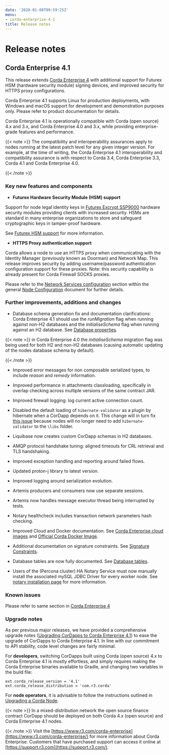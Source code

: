 ```yaml
---
date: '2020-01-08T09:59:25Z'
menu:
- corda-enterprise-4-1
title: Release notes
---
```



# Release notes


## Corda Enterprise 4.1

This release extends [Corda Enterprise 4](https://docs.corda.r3.com/releases/4.0/release-notes-enterprise.html) with additional
                support for Futurex HSM (hardware security module) signing devices, and improved security for HTTPS proxy configurations.

Corda Enterprise 4.1 supports Linux for production deployments, with Windows and macOS support for development and demonstration purposes only. Please refer to product documentation for details.

Corda Enterprise 4.1 is operationally compatible with Corda (open source) 4.x and 3.x, and Corda Enterprise 4.0 and 3.x, while providing enterprise-grade features and performance.


{{< note >}}
The compatibility and interoperability assurances apply to nodes running at the latest patch level for any given integer version.
                    For example, at the time of writing, the Corda Enterprise 4.1 interoperability and compatibility assurance is with respect to Corda 3.4, Corda Enterprise 3.3, Corda 4.1 and Corda Enterprise 4.0.

{{< /note >}}

### Key new features and components


* **Futurex Hardware Security Module (HSM) support**

Support for node legal identity keys in [Futurex Excrypt SSP9000](https://www.futurex.com/products/excrypt-ssp9000) hardware security
                            modules providing clients with increased security.
                            HSMs are standard in many enterprise organizations to store and safeguard cryptographic keys in tamper-proof hardware.

See [Futurex HSM support](cryptoservice-configuration.md#hsm-futurex-ref) for more information.


* **HTTPS Proxy authentication support**

Corda allows a node to use an HTTPS proxy when communicating with the Identity Manager (previously known as Doorman) and Network Map.
                            This release improves security by adding username/password authentication configuration support for these proxies.
                            Note: this security capability is already present for Corda Firewall SOCKS proxies.

Please refer to the [Network Services configuration](corda-configuration-file.md#corda-configuration-file-networkservices) section within the general
                            [Node Configuration](corda-configuration-file.md) document for further details.



### Further improvements, additions and changes


* Database schema generation fix and documentation clarifications: Corda Enterprise 4.1 should use the *runMigration* flag when running against non-H2
                            databases and the *initialiseSchema* flag when running against an H2 database. See [Database properties](corda-configuration-file.md#database-properties-ref).



{{< note >}}
in Corda Enterprise 4.0 the *initialiseSchema* migration flag was being used for both H2 and non-H2 databases (causing automatic updating
                        of the nodes database schema by default).

{{< /note >}}

* Improved error messages for non composable serialized types, to include *reason* and *remedy* information.


* Improved performance in attachments classloading, specifically in overlap checking across multiple versions of the same contract JAR.


* Improved firewall logging: log current active connection count.


* Disabled the default loading of `hibernate-validator` as a plugin by hibernate when a CorDapp depends on it. This change will in turn fix
                            [this issue](https://github.com/corda/corda/issues/4444) because nodes will no longer need to add `hibernate-validator` to the `\libs` folder.


* Liquibase now creates custom CorDapp schemas in H2 databases.


* AMQP protocol handshake tuning: aligned timeouts for CRL retrieval and TLS handshaking.


* Improved exception handling and reporting around failed flows.


* Updated proton-j library to latest version.


* Improved logging around serialization evolution.


* Artemis producers and consumers now use separate sessions.


* Artemis now handles message executor thread being interrupted by tests.


* Notary healthcheck includes transaction network parameters hash checking.


* Improved Cloud and Docker documentation. See [Corda Enterprise cloud images](node-cloud.md) and [Official Corda Docker Image](docker-image.md).


* Additional documentation on signature constraints. See [Signature Constraints](api-contract-constraints.md#signature-constraints).


* Database tables are now fully documented. See [Database tables](node-database-tables.md).


* Users of the (Percona cluster) HA Notary Service must now manually install the associated mySQL JDBC Driver for every worker node. See
                            [notary installation page](running-a-notary-cluster/installing-the-notary-service.md#mysql-driver) for more information.



### Known issues

Please refer to same section in [Corda Enterprise 4](https://docs.corda.r3.com/releases/4.0/release-notes-enterprise.html)


### Upgrade notes

As per previous major releases, we have provided a comprehensive upgrade notes ([Upgrading CorDapps to Corda Enterprise 4.1](app-upgrade-notes-enterprise.md)) to ease the upgrade
                    of CorDapps to Corda Enterprise 4.1. In line with our commitment to API stability, code level changes are fairly minimal.

For **developers**, switching CorDapps built using Corda (open source) 4.x to Corda Enterprise 4.1 is mostly effortless,
                    and simply requires making the Corda Enterprise binaries available to Gradle, and changing two variables in the build file:

```shell
ext.corda_release_version = '4.1'
ext.corda_release_distribution = 'com.r3.corda'
```
For **node operators**, it is advisable to follow the instructions outlined in [Upgrading a Corda Node](node-upgrade-notes.md).


{{< note >}}
In a mixed-distribution network the open source finance contract CorDapp should be deployed on both Corda 4.x (open source) and Corda Enterprise 4.1 nodes.

{{< /note >}}
Visit the [https://www.r3.com/corda-enterprise](https://www.r3.com/corda-enterprise/) for more information about Corda Enterprise.
                    Customers that have purchased support can access it online at  [https://support.r3.com](https://support.r3.com/).


